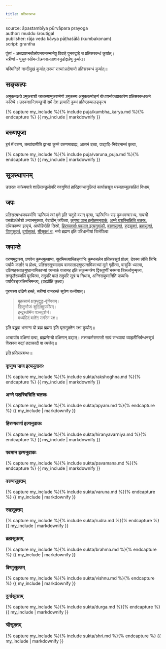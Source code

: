 ```yaml
---

title: प्रतिसरबन्धः
---
```




source: āpastambīya pūrvāpara prayoga  
author: muddu śroutigal  
publisher: rāja veda kāvya pāṭhaśālā (kumbakonam)  
script: grantha




पुंसां - अन्नप्राशनचौलोपनयनस्नानेषु विवाहे पुनरुद्वाहे च प्रतिसरबन्धं कुर्यात्।  
स्त्रीणां - पुंसुवनसीमन्तोन्नयनान्नप्राशनचुडोद्वाहेषु कुर्यात्।

यस्मिन्दिने नान्दीमुखं कुर्यात् तस्यां रात्र्यां प्रदोषान्ते प्रतिसरबन्धं कुर्यात्॥

## सङ्कल्पः

अमुकनक्षत्रे ऽमुकराशौ जातस्यामुकशर्मणो ऽमुकस्य अमुककर्माङ्गं बोधायनोक्तप्रकारेण प्रतिसरबन्धकर्म करिष्ये। उदकशान्तिवच्छुचौ समे देश इत्यादि कुम्भं प्रतिष्ठाप्यालङ्कृत्य 

{% capture my_include %}{% include puja/kumbha_karya.md %}{% endcapture %}
{{ my_include | markdownify }}

## वरुणपूजा

इ॒मं मे॑ वरुण, तत्त्वा॑यामीति द्वाभ्यां कुम्भे वरुणमावाह्य, आसनं दत्वा, पाद्यादि-निवेदनान्तं कृत्वा,

{% capture my_include %}{% include puja/varuna_puja.md %}{% endcapture %}
{{ my_include | markdownify }}

## सूत्रस्थापनम्

उत्तरतः कांस्यपात्रे शालितण्डुलोपरि नवगुणितं हारिद्रगन्धानुलिप्तं कार्पाससूत्र भस्मताम्बूलसहितं निधाय,

## जपः

प्रतिसरबन्धजपकर्मणि ऋत्विजं त्वां वृणे इति चतुरो वरान् वृत्वा, ऋत्विग्भिः सह कुम्भमन्वारभ्य,
गायत्रीं पच्छोऽर्धर्चशो ऽन्वानमुक्त्वा,
वेदादीन् जपित्वा,
[कृणुष्व पाज इत्येतमनुवाकं](#rakshoghna),
[अग्ने यशस्चिन्निति चतस्रः](#apyam),
दधिक्राव्ण्ण इत्यृचं,
आपोहिष्ठेति तिस्रो,
[हिरण्यवर्णाः पवमान इत्यनुवाकौ](#hiranyavarniya),
[वरुणसूक्तं](#varuna),
[रुद्रसूक्तं](#rudra),
[ब्रह्मसूक्तं](#brahma),
[विष्णुसूक्तं](#vishnu),
[दुर्गासूक्तं](#durga),
[श्रीसूक्तं च](#shri),
नमो ब्रह्मण इति परिधानीयां त्रिर्जपित्वा

## जपान्ते

वरुणमुद्वास्य, प्रणवेन कुम्भमुत्थाप्य, सुरभिमत्याब्लिङ्गाभिः कुम्भजलेन प्रतिसरसूत्रं प्रोक्ष्य, देवस्य त्वेति त्रिभिः पर्यायैः कर्तारं च प्रोक्ष्य, प्रतिसरसूत्रमादाय वामसताङ्गुष्ठानामिकाभ्यां मूले गृहीत्वा, वासुकिं ध्यात्वा, दक्षिणहस्ताङ्गुष्ठानामिकाभ्यां त्र्यम्बकं यजामह इति सकृन्मन्त्रेण द्विस्तूष्णीं भस्मना त्रिरूर्ध्वमुन्मृज्य, तण्डुलैरञ्जलिं पूरयित्वा, तदुपरि फलं तदुपरि सूत्रं च निधाय, अग्निरायुष्मानिति पञ्चभिः पर्यायैरङ्जलिमभिमन्त्र्य्, (ग्रहप्रीतिं कृत्वा)

पुरुषस्य दक्षिणे हस्ते, स्त्रीणां वामहस्ते सूत्रेण बध्नीयात्।

> बृ॒हत्साम॑ क्षत्र॒भृद्वृ॒द्ध-वृ॑ष्णियम्।  
त्रि॒ष्टुभौजः॑ शुभि॒तमु॒ग्रवी॑रम्।  
इन्द्र॒स्तोमे॑न पञ्चद॒शेन॑।  
मध्य॑मि॒दं वाते॑न॒ सग॑रेण रक्ष॥  

इति बद्ध्वा भस्मना यो ब्रह्म ब्रह्मण इति घृतसूक्तेन रक्षां कुर्यात्॥  

आचार्याय दक्षिणां दत्वा, ब्राह्मणेभ्यो दक्षिणान् दद्यात्। तत्तत्कर्मसमाप्तौ सायं सन्ध्यायां व्याहृतीभिर्बन्धनसूत्रं विस्रस्य नद्यां तटाकादौ वा त्यजेत्॥

इति प्रतिसरबन्धः॥

### <a name="rakshoghna"></a>कृणुष्व पाज इत्यनुवाकः

{% capture my_include %}{% include sukta/rakshoghna.md %}{% endcapture %}
{{ my_include | markdownify }}

### <a name="apyam"></a>अग्ने यशस्विन्निति चतस्रः

{% capture my_include %}{% include sukta/apyam.md %}{% endcapture %}
{{ my_include | markdownify }}

### <a name="hiranyavarniya"></a>हिरण्यवर्णा इत्यनुवाकः

{% capture my_include %}{% include sukta/hiranyavarniya.md %}{% endcapture %}
{{ my_include | markdownify }}

### <a name="pavamana"></a>पवमान इत्यनुवाकः

{% capture my_include %}{% include sukta/pavamana.md %}{% endcapture %}
{{ my_include | markdownify }}

### <a name="varuna"></a>वरुणसूक्तम्

{% capture my_include %}{% include sukta/varuna.md %}{% endcapture %}
{{ my_include | markdownify }}

### <a name="rudra"></a>रुद्रसूक्तम्

{% capture my_include %}{% include sukta/rudra.md %}{% endcapture %}
{{ my_include | markdownify }}

### <a name="brahma"></a>ब्रह्मसूक्तम्

{% capture my_include %}{% include sukta/brahma.md %}{% endcapture %}
{{ my_include | markdownify }}

### <a name="vishnu"></a>विष्णुसूक्तम्

{% capture my_include %}{% include sukta/vishnu.md %}{% endcapture %}
{{ my_include | markdownify }}

### <a name="durga"></a>दुर्गासूक्तम्

{% capture my_include %}{% include sukta/durga.md %}{% endcapture %}
{{ my_include | markdownify }}

### <a name="shri"></a>श्रीसूक्तम्

{% capture my_include %}{% include sukta/shri.md %}{% endcapture %}
{{ my_include | markdownify }}
